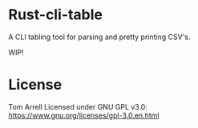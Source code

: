 # Rust-cli-table
A CLI tabling tool for parsing and pretty printing CSV's.

WIP!


# License
Tom Arrell
Licensed under GNU GPL v3.0: https://www.gnu.org/licenses/gpl-3.0.en.html
